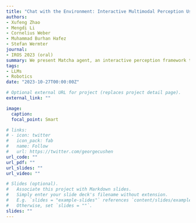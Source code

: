 ```yaml
---
title: "Chat with the Environment: Interactive Multimodal Perception Using Large Language Models"
authors: 
- Xufeng Zhao
- Mengdi Li
- Cornelius Weber
- Muhammad Burhan Hafez
- Stefan Wermter
journal: 
- IROS 2023 (oral)
summary: We present Matcha agent, an interactive perception framework that uses LLMs to guide robots in gathering multimodal sensory data (vision, sound, haptics, proprioception) before executing tasks. Matcha enables high-level reasoning and planning in partially observable environments, showing that LLMs can effectively control robot behavior when grounded with multimodal context.
tags:
- LLMs
- Robotics
date: "2023-10-27T00:00:00Z"

# Optional external URL for project (replaces project detail page).
external_link: ""

image:
  caption: 
  focal_point: Smart

# links:
# - icon: twitter
#   icon_pack: fab
#   name: Follow
#   url: https://twitter.com/georgecushen
url_code: ""
url_pdf: ""
url_slides: ""
url_video: ""

# Slides (optional).
#   Associate this project with Markdown slides.
#   Simply enter your slide deck's filename without extension.
#   E.g. `slides = "example-slides"` references `content/slides/example-slides.md`.
#   Otherwise, set `slides = ""`.
slides: ""
---
```

